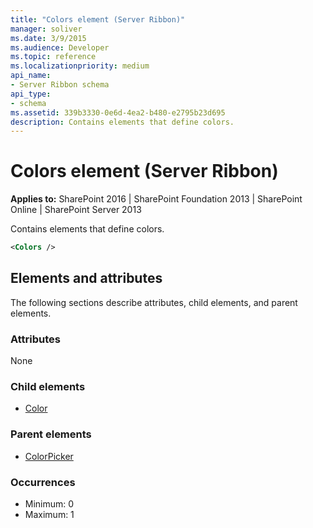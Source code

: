 ```yaml
---
title: "Colors element (Server Ribbon)"
manager: soliver
ms.date: 3/9/2015
ms.audience: Developer
ms.topic: reference
ms.localizationpriority: medium
api_name:
- Server Ribbon schema
api_type:
- schema
ms.assetid: 339b3330-0e6d-4ea2-b480-e2795b23d695
description: Contains elements that define colors.
---
```


# Colors element (Server Ribbon)

**Applies to:** SharePoint 2016 | SharePoint Foundation 2013 | SharePoint Online | SharePoint Server 2013

Contains elements that define colors.

```XML
<Colors />
```

## Elements and attributes

The following sections describe attributes, child elements, and parent elements.

### Attributes

None

### Child elements

- [Color](color-element.md)

### Parent elements

- [ColorPicker](colorpicker-element.md)

### Occurrences

- Minimum: 0
- Maximum: 1
